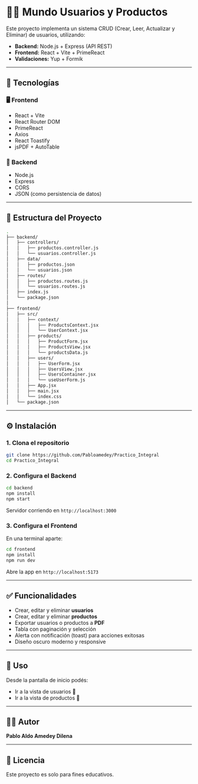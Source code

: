 # 🧑‍💻 Mundo Usuarios y Productos

Este proyecto implementa un sistema CRUD (Crear, Leer, Actualizar y Eliminar) de usuarios, utilizando:

- **Backend:** Node.js + Express (API REST)
- **Frontend:** React + Vite + PrimeReact
- **Validaciones:** Yup + Formik

---

## 🚀 Tecnologías

### 🖥️ Frontend
- React + Vite
- React Router DOM
- PrimeReact
- Axios
- React Toastify
- jsPDF + AutoTable

### 🔧 Backend
- Node.js
- Express
- CORS
- JSON (como persistencia de datos)

---

## 📂 Estructura del Proyecto

```bash
.
├── backend/
│   ├── controllers/
│   │   ├── productos.controller.js
│   │   └── usuarios.controller.js
│   ├── data/
│   │   ├── productos.json
│   │   └── usuarios.json
│   ├── routes/
│   │   ├── productos.routes.js
│   │   └── usuarios.routes.js
│   ├── index.js
│   └── package.json
│
├── frontend/
│   ├── src/
│   │   ├── context/
│   │   │   ├── ProductsContext.jsx
│   │   │   └── UserContext.jsx
│   │   ├── products/
│   │   │   ├── ProductForm.jsx
│   │   │   ├── ProductsView.jsx
│   │   │   └── productsData.js
│   │   ├── users/
│   │   │   ├── UserForm.jsx
│   │   │   ├── UsersView.jsx
│   │   │   ├── UsersContainer.jsx
│   │   │   └── useUserForm.js
│   │   ├── App.jsx
│   │   ├── main.jsx
│   │   └── index.css
│   └── package.json
```

---

## ⚙️ Instalación

### 1. Clona el repositorio

```bash
git clone https://github.com/Pabloamedey/Practico_Integral
cd Practico_Integral
```

### 2. Configura el Backend

```bash
cd backend
npm install
npm start
```

Servidor corriendo en `http://localhost:3000`

### 3. Configura el Frontend

En una terminal aparte:

```bash
cd frontend
npm install
npm run dev
```

Abre la app en `http://localhost:5173`

---

## ✅ Funcionalidades

- Crear, editar y eliminar **usuarios**
- Crear, editar y eliminar **productos**
- Exportar usuarios o productos a **PDF**
- Tabla con paginación y selección
- Alerta con notificación (toast) para acciones exitosas
- Diseño oscuro moderno y responsive

---

## 📄 Uso

Desde la pantalla de inicio podés:
- Ir a la vista de usuarios 👥
- Ir a la vista de productos 🛒

---

## 👨‍💻 Autor

**Pablo Aldo Amedey Dilena**  

---

## 📝 Licencia

Este proyecto es solo para fines educativos.